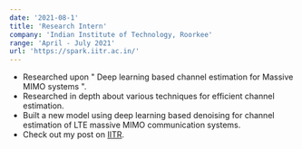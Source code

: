 ```yaml
---
date: '2021-08-1'
title: 'Research Intern'
company: 'Indian Institute of Technology, Roorkee'
range: 'April - July 2021'
url: 'https://spark.iitr.ac.in/'
---
```


- Researched upon " Deep learning based channel estimation for Massive MIMO systems ".
- Researched in depth about various techniques for efficient channel estimation.
- Built a new model using deep learning based denoising for channel estimation of LTE massive MIMO
communication systems.
- Check out my post on [IITR](https://www.linkedin.com/posts/yatharth-bansal-b919671b4_research-iitroorkee-wirelesscommunications-activity-6847462077444030464-GJmJ).
